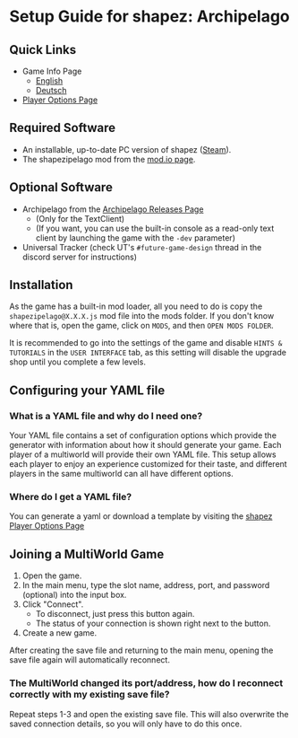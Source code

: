 # Setup Guide for shapez: Archipelago

## Quick Links

- Game Info Page
    * [English](/games/shapez/info/en)
    * [Deutsch](/games/shapez/info/de)
- [Player Options Page](/games/shapez/player-options)

## Required Software

- An installable, up-to-date PC version of shapez ([Steam](https://store.steampowered.com/app/1318690/shapez/)).
- The shapezipelago mod from the [mod.io page](https://mod.io/g/shapez/m/shapezipelago).

## Optional Software

- Archipelago from the [Archipelago Releases Page](https://github.com/ArchipelagoMW/Archipelago/releases)
    * (Only for the TextClient)
    * (If you want, you can use the built-in console as a read-only text client by launching the game 
  with the `-dev` parameter)
- Universal Tracker (check UT's `#future-game-design` thread in the discord server for instructions)

## Installation

As the game has a built-in mod loader, all you need to do is copy the `shapezipelago@X.X.X.js` mod file into the mods
folder. If you don't know where that is, open the game, click on `MODS`, and then `OPEN MODS FOLDER`.

It is recommended to go into the settings of the game and disable `HINTS & TUTORIALS` in the `USER INTERFACE` tab, as 
this setting will disable the upgrade shop until you complete a few levels.

## Configuring your YAML file

### What is a YAML file and why do I need one?

Your YAML file contains a set of configuration options which provide the generator with information about how it should
generate your game. Each player of a multiworld will provide their own YAML file. This setup allows each player to enjoy
an experience customized for their taste, and different players in the same multiworld can all have different options.

### Where do I get a YAML file?

You can generate a yaml or download a template by visiting the 
[shapez Player Options Page](/games/shapez/player-options)

## Joining a MultiWorld Game

1. Open the game.
2. In the main menu, type the slot name, address, port, and password (optional) into the input box.
3. Click "Connect".
   - To disconnect, just press this button again.
   - The status of your connection is shown right next to the button.
4. Create a new game.

After creating the save file and returning to the main menu, opening the save file again will automatically reconnect. 

### The MultiWorld changed its port/address, how do I reconnect correctly with my existing save file? 

Repeat steps 1-3 and open the existing save file. This will also overwrite the saved connection details, so you will 
only have to do this once. 
